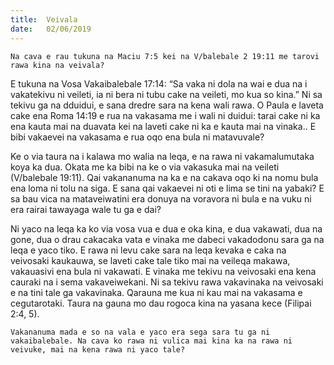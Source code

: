 ```yaml
---
title:  Veivala
date:   02/06/2019
---
```


`Na cava e rau tukuna na Maciu 7:5 kei na V/balebale 2 19:11 me tarovi rawa kina na veivala?`

E tukuna na Vosa Vakaibalebale 17:14: “Sa vaka ni dola na wai e dua na i vakatekivu ni veileti, ia ni bera ni tubu cake na veileti, mo kua so kina.” Ni sa tekivu ga na dduidui, e sana dredre sara na kena wali rawa. O Paula e laveta cake ena Roma 14:19 e rua na vakasama me i wali ni duidui: tarai cake ni ka ena kauta mai na duavata kei na laveti cake ni ka e kauta mai na vinaka.. E bibi vakaevei na vakasama e rua oqo ena bula ni matavuvale?

Ke o via taura na i kalawa mo walia na leqa, e na rawa ni vakamalumutaka koya ka dua. Okata me ka bibi na ke o via vakasuka mai na veileti (V/balebale 19:11). Qai vakananuma na ka e na cakava oqo ki na nomu bula ena loma ni tolu na siga. E sana qai vakaevei ni oti e lima se tini na yabaki? E sa bau vica na mataveiwatini era donuya na voravora ni bula e na vuku ni era rairai tawayaga wale tu ga e dai?

Ni yaco na leqa ka ko via vosa vua e dua e oka kina, e dua vakawati, dua na gone, dua o drau cakacaka vata e vinaka me dabeci vakadodonu sara ga na leqa e yaco tiko. E rawa ni levu cake sara na leqa kevaka e caka na veivosaki kaukauwa, se laveti cake tale tiko mai na veileqa makawa, vakauasivi ena bula ni vakawati. E vinaka me tekivu na veivosaki ena kena cauraki na i sema vakaveiwekani. Ni sa tekivu rawa vakavinaka na veivosaki e na tini tale ga vakavinaka. Qarauna me kua ni kau mai na vakasama e cegutarotaki. Taura na gauna mo dau rogoca kina na yasana kece (Filipai 2:4, 5).

`Vakananuma mada e so na vala e yaco era sega sara tu ga ni vakaibalebale. Na cava ko rawa ni vulica mai kina ka na rawa ni veivuke, mai na kena rawa ni yaco tale?`